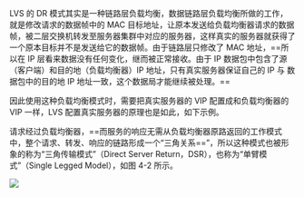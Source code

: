 LVS 的 DR 模式其实是一种链路层负载均衡，数据链路层负载均衡所做的工作，就是修改请求的数据帧中的 MAC 目标地址，让原本发送给负载均衡器请求的数据帧，被二层交换机转发至服务器集群中对应的服务器，这样真实的服务器就获得了一个原本目标并不是发送给它的数据帧。由于链路层只修改了 MAC 地址，==所以在 IP 层看来数据没有任何变化，继而被正常接收。由于 IP 数据包中包含了源（客户端）和目的地（负载均衡器）IP 地址，只有真实服务器保证自己的 IP 与 数据包中的目的地 IP 地址一致，这个数据局才能继续被处理。==

因此使用这种负载均衡模式时，需要把真实服务器的 VIP 配置成和负载均衡器的 VIP 一样，LVS 配置真实服务器的原理也是如此，如下示例。

请求经过负载均衡器，==而服务的响应无需从负载均衡器原路返回的工作模式中，整个请求、转发、响应的链路形成一个“三角关系==”，所以这种模式也被形象的称为“三角传输模式”（Direct Server Return，DSR），也称为“单臂模式”（Single Legged Model），如图 4-2 所示。

![](https://www.thebyte.com.cn/assets/balancer4-dsr-1302ddee.svg)